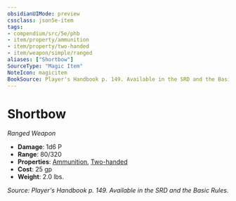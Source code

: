 ```yaml
---
obsidianUIMode: preview
cssclass: json5e-item
tags:
- compendium/src/5e/phb
- item/property/ammunition
- item/property/two-handed
- item/weapon/simple/ranged
aliases: ["Shortbow"]
SourceType: "Magic Item"
NoteIcon: magicitem
BookSource: Player's Handbook p. 149. Available in the SRD and the Basic Rules.
---
```

# Shortbow
*Ranged Weapon*  

- **Damage**: 1d6 P
- **Range**: 80/320
- **Properties**: [Ammunition](/2-Mechanics/CLI/rules/item-properties.md#Ammunition), [Two-handed](/2-Mechanics/CLI/rules/item-properties.md#Two-handed)
- **Cost**: 25 gp
- **Weight**: 2.0 lbs.

*Source: Player's Handbook p. 149. Available in the SRD and the Basic Rules.*